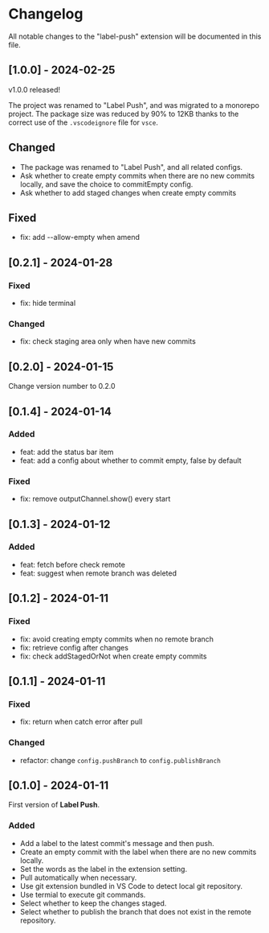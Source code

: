 # Changelog

All notable changes to the "label-push" extension will be documented in this file.

## [1.0.0] - 2024-02-25

v1.0.0 released!

The project was renamed to "Label Push", and was migrated to a monorepo project. The package size was reduced by 90% to 12KB thanks to the correct use of the `.vscodeignore` file for `vsce`.

## Changed

- The package was renamed to "Label Push", and all related configs.
- Ask whether to create empty commits when there are no new commits locally, and save the choice to commitEmpty config.
- Ask whether to add staged changes when create empty commits

## Fixed

- fix: add --allow-empty when amend

## [0.2.1] - 2024-01-28

### Fixed

- fix: hide terminal

### Changed

- fix: check staging area only when have new commits

## [0.2.0] - 2024-01-15

Change version number to 0.2.0

## [0.1.4] - 2024-01-14

### Added

- feat: add the status bar item
- feat: add a config about whether to commit empty, false by default

### Fixed

- fix: remove outputChannel.show() every start

## [0.1.3] - 2024-01-12

### Added

- feat: fetch before check remote
- feat: suggest when remote branch was deleted

## [0.1.2] - 2024-01-11

### Fixed

- fix: avoid creating empty commits when no remote branch
- fix: retrieve config after changes
- fix: check addStagedOrNot when create empty commits

## [0.1.1] - 2024-01-11

### Fixed

- fix: return when catch error after pull

### Changed

- refactor: change `config.pushBranch` to `config.publishBranch`

## [0.1.0] - 2024-01-11

First version of **Label Push**.

### Added

- Add a label to the latest commit's message and then push.
- Create an empty commit with the label when there are no new commits locally.
- Set the words as the label in the extension setting.
- Pull automatically when necessary.
- Use git extension bundled in VS Code to detect local git repository.
- Use termial to execute git commands.
- Select whether to keep the changes staged.
- Select whether to publish the branch that does not exist in the remote repository.
